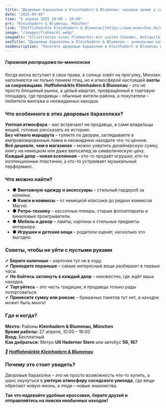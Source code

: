 ```yaml
---
title: "Дворовые барахолки в Kleinhadern & Blumenau: находки прямо у соседей"
date: "2025-04-05"
time: "5 апреля 2025 10:00 – 16:00"
ort: "Kleinhadern & Blumenau, München"
link: "[Hofflohmärkte Kleinhadern & Blumenau](https://www.muenchen.de/veranstaltungen/hofflohmaerkte-kleinhadern-blumenau)"
image: "/images/flohmarkt.webp"
imageAlt: "Illustration eines Flohmarkts mit vielen Ständen, Antiquitäten und Menschen in Vintage-Kleidung"
seoTitle: "Дворовые барахолки в Kleinhadern & Blumenau – уникальные находки прямо у соседей"
seoDescription: "Посетите дворовые барахолки в Kleinhadern и Blumenau в Мюнхене 5 апреля 2025 года с 10:00 до 16:00. Найдите интересные вещи и сокровища от местных жителей на этих уникальных рынках!"
---
```


##### Гаражная распродажа по-мюнхенски  

Когда весна вступает в свои права, а солнце зовёт на прогулку, Мюнхен наполняется не только пением птиц, но и атмосферой настоящей **охоты за сокровищами**. **Hofflohmärkte Kleinhadern & Blumenau** – это не просто блошиный рынок, а целый квартал, превращённый в торговую площадку, где продавцы – обычные жители района, а покупатели – любители винтажа и неожиданных находок.  


### Что особенного в этих дворовых барахолках?  

**Уютная атмосфера** – вас встречают не продавцы, а сами владельцы вещей, готовые рассказать их историю.  
**Без чёткого маршрута** – гуляете по дворам, заглядываете в импровизированные лавки и неожиданно находите что-то ценное.  
**Всё дешевле, чем в магазинах** – можно ухватить дизайнерскую сумку, книгу на немецком или даже велосипед за символическую цену.  
**Каждый двор – новая вселенная** – кто-то продаёт игрушки, кто-то коллекционные пластинки, а кто-то устраивает музыкальный перформанс.  


### Что можно найти?  

- ● **Винтажную одежду и аксессуары** – стильный гардероб за копейки.  
- ● **Книги и комиксы** – от немецкой классики до редких комиксов Marvel.  
- ● **Ретро-технику** – кассетные плееры, старые фотоаппараты и виниловые проигрыватели.  
- ● **Мебель и декор** – лампы, картины и стильные предметы интерьера.  
- ● **Игрушки и детские вещи** – родители оценят, насколько это выгодно.  


### Советы, чтобы не уйти с пустыми руками  

✔ **Берите наличные** – карточки тут не в ходу.  
✔ **Приходите пораньше** – самые интересные вещи разбирают в первые часы.  
✔ **Не бойтесь заглянуть в каждый двор** – неизвестно, где ждёт ваша находка.  
✔ **Торгуйтесь** – это часть традиции, и продавцы только рады поторговаться.  
✔ **Принесите сумку или рюкзак** – бумажных пакетов тут нет, а находок может быть много!  

### Где и когда?  

**Место:** Районы **Kleinhadern & Blumenau, München**  
**Время работы:** 27 апреля, 10:00 – 16:00  
**Вход:** Бесплатный  
**Как добраться:** Метро **U6 Haderner Stern** или автобус **56, 167**  

***🔗 [Hofflohmärkte Kleinhadern & Blumenau](https://www.muenchen.de/veranstaltungen/hofflohmaerkte-kleinhadern-blumenau)***  


### **Почему это стоит увидеть?**  

Дворовые барахолки – это не просто возможность что-то купить, а шанс окунуться в **уютную атмосферу соседского уикенда**, где вещи обретают новую жизнь, а люди – новые знакомства.  

**Так что надевайте удобные кроссовки, берите друзей и отправляйтесь на поиски необычных находок!**  
